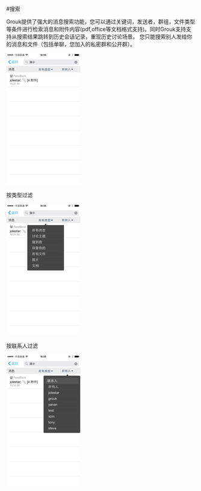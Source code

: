 #搜索

Grouk提供了强大的消息搜索功能，您可以通过关键词，发送者，群组，文件类型等条件进行检索消息和附件内容(pdf,office等文档格式支持)。同时Grouk支持支持从搜索结果跳转到历史会话记录，重现历史讨论场景。
您只能搜索别人发给你的消息和文件（包括单聊，您加入的私密群和公开群）。

![搜索](imgs/search1-350.png) 

按类型过滤

![搜索类型过滤](imgs/search2-350.png) 

按联系人过滤

![搜索联系人过滤](imgs/search3-350.png)